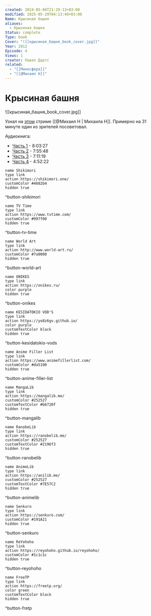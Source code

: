 ```yaml
---
created: 2024-05-06T21:29:13+03:00
modified: 2025-05-29T04:13:40+03:00
Name: Крысиная башня
aliases:
  - Крысиная башня
Status: complete
Type: book
Cover: "![[крысиная_башня_book_cover.jpg]]"
Year: 2012
Episode: 4
Views: 1
creator: Павел Дартс
related:
  - "[[Маносфера]]"
  - "[[@Михаил Н]]"
---
```


# Крысиная башня

![[крысиная_башня_book_cover.jpg]]

Узнал на [этом](https://www.youtube.com/live/0Bo8WJ-NWo8?si=8M82LRuV1YRLn6S1) стриме [[@Михаил Н | Михаила Н]]. Примерно на 31 минуте один из зрителей посоветовал.

Аудиокнига:
 - [Часть 1](https://youtu.be/nsupnxE9yvk?si=O1_tCccSZKdGDjkk) - 8:03:27
 - [Часть 2](https://youtu.be/IR2gg5BaRIM?si=jbIsqeWdzDTSTr1a) - 7:55:48
 - [Часть 3](https://youtu.be/UYc3rG5tuws?si=ZG2l7m_nLd6YUU-g) - 7:11:19
 - [Часть 4](https://youtu.be/zT4t03GblF4?si=1rNwfpuvlEMiketT) - 4:52:22


```button
name Shikimori
type link
action https://shikimori.one/
customColor #4682b4
hidden true
```
^button-shikimori

```button
name TV Time
type link
action https://www.tvtime.com/
customColor #997f00
hidden true
```
^button-tv-time

```button
name World Art
type link
action http://www.world-art.ru/
customColor #7a0000
hidden true
```
^button-world-art

```button
name ONIKES
type link
action https://onikes.ru/
color purple
hidden true
```
^button-onikes

```button
name KESIDATOKIO VOD'S
type link
action https://yo8z6gv.github.io/
color purple
customTextColor black
hidden true
```
^button-kesidatokio-vods

```button
name Anime Filler List
type link
action https://www.animefillerlist.com/
customColor #da5100
hidden true
```
^button-anime-filler-list

```button
name MangaLib
type link
action https://mangalib.me/
customColor #252527
customTextColor #b6720f
hidden true
```
^button-mangalib

```button
name RanobeLib
type link
action https://ranobelib.me/
customColor #252527
customTextColor #2196f3
hidden true
```
^button-ranobelib

```button
name AnimeLib
type link
action https://anilib.me/
customColor #252527
customTextColor #7E57C2
hidden true
```
^button-animelib

```button
name Senkuro
type link
action https://senkuro.com/
customColor #191A21
hidden true
```
^button-senkuro

```button
name ReYohoho
type link
action https://reyohoho.github.io/reyohoho/
customColor #1c1c1c
hidden true
```
^button-reyohoho

```button
name FreeTP
type link
action https://freetp.org/
color green
customTextColor black
hidden true
```
^button-fretp
